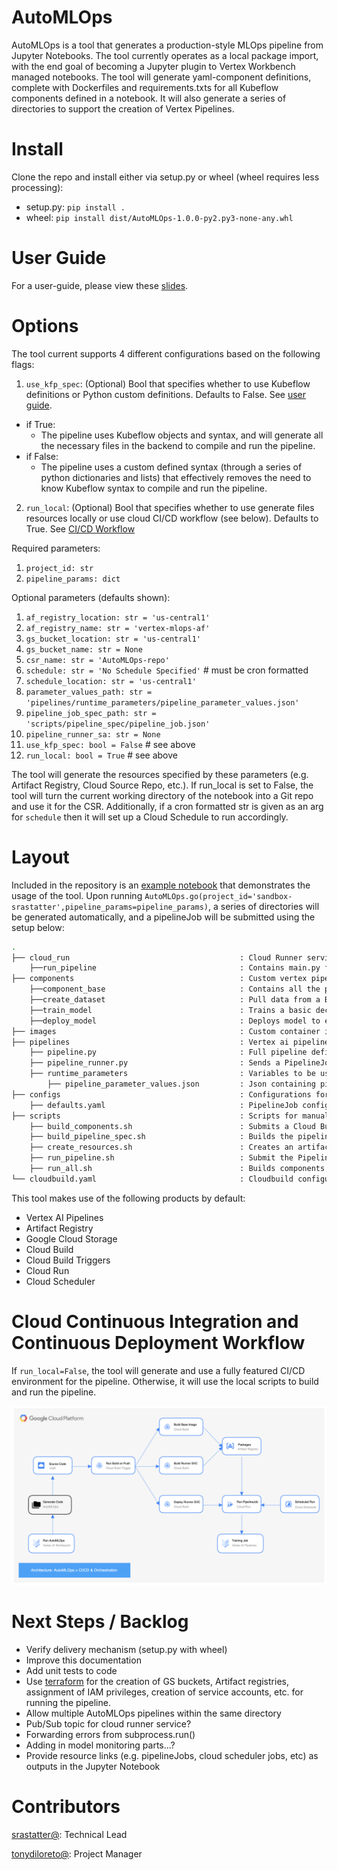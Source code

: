 # AutoMLOps

AutoMLOps is a tool that generates a production-style MLOps pipeline from Jupyter Notebooks.
The tool currently operates as a local package import, with the end goal of becoming a Jupyter plugin to Vertex Workbench managed notebooks. The tool will generate yaml-component definitions, complete with Dockerfiles and requirements.txts for all Kubeflow components defined in a notebook. It will also generate a series of directories to support the creation of Vertex Pipelines.

# Install

Clone the repo and install either via setup.py or wheel (wheel requires less processing):
- setup.py: `pip install .`
- wheel: `pip install dist/AutoMLOps-1.0.0-py2.py3-none-any.whl`

# User Guide

For a user-guide, please view these [slides](https://docs.google.com/presentation/d/1suAfces32N098MOzme4LA084P3vA3iJ6hMmQfn1-7Wo/edit?usp=sharing).

# Options

The tool current supports 4 different configurations based on the following flags:
1. `use_kfp_spec`: (Optional) Bool that specifies whether to use Kubeflow definitions or Python custom definitions. Defaults to False. See [user guide](https://docs.google.com/presentation/d/1suAfces32N098MOzme4LA084P3vA3iJ6hMmQfn1-7Wo/edit?usp=sharing).
- if True:
    - The pipeline uses Kubeflow objects and syntax, and will generate all the necessary files in the backend to compile and run the pipeline.
- if False:
    - The pipeline uses a custom defined syntax (through a series of python dictionaries and lists) that effectively removes the need to know Kubeflow syntax to compile and run the pipeline. 
2. `run_local`: (Optional) Bool that specifies whether to use generate files resources locally or use cloud CI/CD workflow (see below). Defaults to True. See [CI/CD Workflow](#cloud-continuous-integration-and-continuous-deployment-workflow)

Required parameters:
1. `project_id: str`
2. `pipeline_params: dict`

Optional parameters (defaults shown):
1. `af_registry_location: str = 'us-central1'`
2. `af_registry_name: str = 'vertex-mlops-af'`
3. `gs_bucket_location: str = 'us-central1'`
4. `gs_bucket_name: str = None`
5. `csr_name: str = 'AutoMLOps-repo'`
6. `schedule: str = 'No Schedule Specified'` # must be cron formatted
7. `schedule_location: str = 'us-central1'`
8. `parameter_values_path: str = 'pipelines/runtime_parameters/pipeline_parameter_values.json'`
9. `pipeline_job_spec_path: str = 'scripts/pipeline_spec/pipeline_job.json'`
10. `pipeline_runner_sa: str = None`
11. `use_kfp_spec: bool = False` # see above
12. `run_local: bool = True` # see above

The tool will generate the resources specified by these parameters (e.g. Artifact Registry, Cloud Source Repo, etc.). If run_local is set to False, the tool will turn the current working directory of the notebook into a Git repo and use it for the CSR. Additionally, if a cron formatted str is given as an arg for `schedule` then it will set up a Cloud Schedule to run accordingly. 

# Layout

Included in the repository is an [example notebook](./example/coloring_book.ipynb) that demonstrates the usage of the tool. Upon running `AutoMLOps.go(project_id='sandbox-srastatter',pipeline_params=pipeline_params)`, a series of directories will be generated automatically, and a pipelineJob will be submitted using the setup below:

```bash
.
├── cloud_run                                      : Cloud Runner service for submitting PipelineJobs.
    ├──run_pipeline                                : Contains main.py file, Dockerfile and requirements.txt
├── components                                     : Custom vertex pipeline components.
    ├──component_base                              : Contains all the python files, Dockerfile and requirements.txt
    ├──create_dataset                              : Pull data from a BQ table and writes it as a csv to GS.
    ├──train_model                                 : Trains a basic decision tree classifier.
    ├──deploy_model                                : Deploys model to endpoint.
├── images                                         : Custom container images for training models.
├── pipelines                                      : Vertex ai pipeline definitions.
    ├── pipeline.py                                : Full pipeline definition.
    ├── pipeline_runner.py                         : Sends a PipelineJob to Vertex AI.
    ├── runtime_parameters                         : Variables to be used in a PipelineJob.
        ├── pipeline_parameter_values.json         : Json containing pipeline parameters.    
├── configs                                        : Configurations for defining vertex ai pipeline.
    ├── defaults.yaml                              : PipelineJob configuration variables.
├── scripts                                        : Scripts for manually triggering the cloud run service.
    ├── build_components.sh                        : Submits a Cloud Build job that builds and deploys the components.
    ├── build_pipeline_spec.sh                     : Builds the pipeline specs
    ├── create_resources.sh                        : Creates an artifact registry and gs bucket if they do not already exist.
    ├── run_pipeline.sh                            : Submit the PipelineJob to Vertex AI.
    ├── run_all.sh                                 : Builds components, pipeline specs, and submits the PipelineJob.
└── cloudbuild.yaml                                : Cloudbuild configuration file for building custom components.
```

This tool makes use of the following products by default:
- Vertex AI Pipelines
- Artifact Registry
- Google Cloud Storage
- Cloud Build
- Cloud Build Triggers
- Cloud Run
- Cloud Scheduler

# Cloud Continuous Integration and Continuous Deployment Workflow
If `run_local=False`, the tool will generate and use a fully featured CI/CD environment for the pipeline. Otherwise, it will use the local scripts to build and run the pipeline.

<p align="center">
    <img src="./CICD.png" alt="CICD" width="800"/>
</p>

# Next Steps / Backlog
- Verify delivery mechanism (setup.py with wheel)
- Improve this documentation
- Add unit tests to code
- Use [terraform](https://github.com/GoogleCloudPlatform/vertex-pipelines-end-to-end-samples/tree/main/terraform) for the creation of GS buckets, Artifact registries, assignment of IAM privileges, creation of service accounts, etc. for running the pipeline.
- Allow multiple AutoMLOps pipelines within the same directory
- Pub/Sub topic for cloud runner service?
- Forwarding errors from subprocess.run()
- Adding in model monitoring parts...?
- Provide resource links (e.g. pipelineJobs, cloud scheduler jobs, etc) as outputs in the Jupyter Notebook

# Contributors

[srastatter@](https://moma.corp.google.com/person/srastatter@google.com): Technical Lead

[tonydiloreto@](https://moma.corp.google.com/person/tonydiloreto@google.com): Project Manager